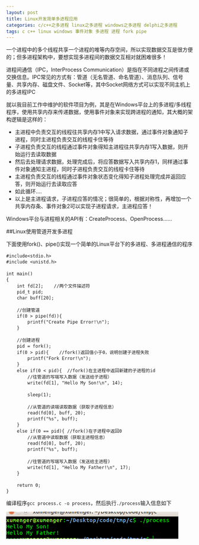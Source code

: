 ```yaml
---
layout: post
title: Linux开发简单多进程应用
categories: c/c++之多进程 linux之多进程 windows之多进程 delphi之多进程
tags: c c++ linux windows 事件对象 多进程 进程 fork pipe
---
```


一个进程中的多个线程共享一个进程的堆等内存空间，所以实现数据交互是很方便的；但多进程架构中，要想实现多进程间的数据交互相对就困难很多！

进程间通信（IPC，InterProcess Communication）是指在不同进程之间传递或交换信息。IPC常见的方式有：管道（无名管道、命名管道）、消息队列、信号量、共享内存、磁盘文件、Socket等，其中Socket网络方式可以实现不同主机上的多进程IPC

就以我目前工作中维护的软件项目为例，其是在Windows平台上的多进程/多线程程序，使用共享内存来传递数据，使用事件对象来实现跨进程的通知，其大概的架构逻辑是这样的：

* 主进程中负责交互的线程往共享内存1中写入请求数据，通过事件对象通知子进程，同时主进程负责交互的线程卡住等待
* 子进程负责交互的线程通过事件对象得知主进程往共享内存1写入数据，则开始运行去读取数据
* 然后去处理请求数据，处理完成后，将应答数据写入共享内存1，同样通过事件对象通知主进程，同时子进程负责交互的线程卡住等待
* 主进程负责交互的线程通过事件对象状态变化得知子进程处理完成并返回应答，则开始运行去读取应答
* 如此循环....
* 以上是主进程请求，子进程应答的情况；很简单的，根据对称性，再增加一个共享内存条、事件对象2可以实现子进程请求，主进程应答！

Windows平台与进程相关的API有：CreateProcess、OpenProcess……

##Linux使用管道开发多进程

下面使用fork()、pipe()实现一个简单的Linux平台下的多进程、多进程通信的程序

```
#include<stdio.h>
#include <unistd.h>

int main()
{
    int fd[2];    //两个文件描述符
    pid_t pid;
    char buff[20];

    //创建管道
    if(0 > pipe(fd)){
        printf("Create Pipe Error!\n");
    }

    //创建进程
    pid = fork();
    if(0 > pid){    //fork()返回值小于0，说明创建子进程失败
        printf("Fork Error!\n");
    }
    else if(0 < pid){  //fork()在主进程中返回新建的子进程的id
        //往管道的写端写入数据（发送给子进程）
        write(fd[1], "Hello My Son!\n", 14);
        
        sleep(1);

        //从管道的读端读取数据（获取子进程信息）
        read(fd[0], buff, 20);
        printf("%s", buff);
    }
    else if(0 == pid){ //fork()在子进程中返回0
        //从管道中读取数据（获取主进程信息）
        read(fd[0], buff, 20);
        printf("%s", buff);

        //往管道的写端写入数据（发送给主进程)
        write(fd[1], "Hello My Father!\n", 17);
    }

    return 0;
}
```

编译程序`gcc process.c -o process`，然后执行`./process`输入信息如下

![image](../media/image/2017-02-10/01.png)

